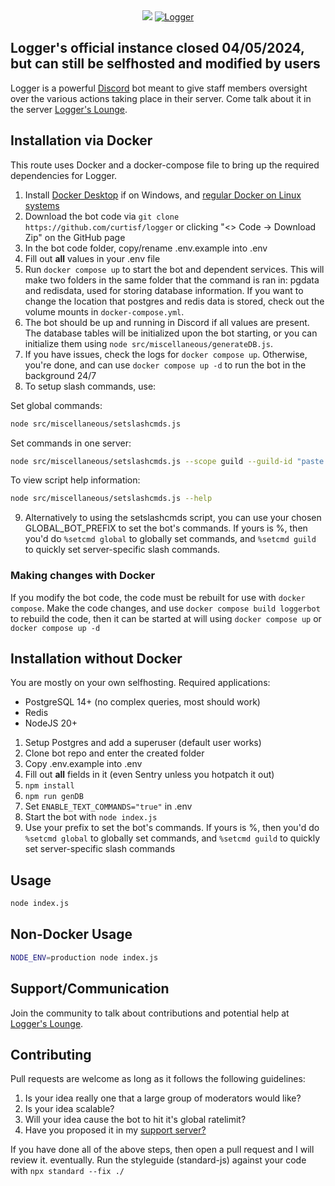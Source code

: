<center><img src="https://cdn.discordapp.com/attachments/349356606883889152/616414555639382016/Logger.png" />
<a href="https://discordbots.org/bot/298822483060981760" >
  <img src="https://discordbots.org/api/widget/298822483060981760.svg" alt="Logger" />
</a>
</center>

## Logger's official instance closed 04/05/2024, but can still be selfhosted and modified by users

Logger is a powerful [Discord](https://discordapp.com) bot meant to give staff members oversight over the various actions taking place in their server. Come talk about it in the server [Logger's Lounge](https://discord.gg/ed7Gaa3).

## Installation via Docker

This route uses Docker and a docker-compose file to bring up the required dependencies for Logger.

1. Install [Docker Desktop](https://www.docker.com/products/docker-desktop/) if on Windows, and [regular Docker on Linux systems](https://docs.docker.com/engine/install/ubuntu/)
2. Download the bot code via `git clone https://github.com/curtisf/logger` or clicking "<> Code -> Download Zip" on the GitHub page
3. In the bot code folder, copy/rename .env.example into .env
4. Fill out **all** values in your .env file
5. Run `docker compose up` to start the bot and dependent services. This will make two folders in the same folder that the command is ran in: pgdata and redisdata, used for storing database information. If you want to change the location that postgres and redis data is stored, check out the volume mounts in `docker-compose.yml`.
6. The bot should be up and running in Discord if all values are present. The database tables will be initialized upon the bot starting, or you can initialize them using `node src/miscellaneous/generateDB.js`.
7. If you have issues, check the logs for `docker compose up`. Otherwise, you're done, and can use `docker compose up -d` to run the bot in the background 24/7
8. To setup slash commands, use:

Set global commands:

```bash
node src/miscellaneous/setslashcmds.js
```

Set commands in one server:

```bash
node src/miscellaneous/setslashcmds.js --scope guild --guild-id "paste your server id"
```

To view script help information:

```bash
node src/miscellaneous/setslashcmds.js --help
```

9. Alternatively to using the setslashcmds script, you can use your chosen GLOBAL_BOT_PREFIX to set the bot's commands. If yours is %, then you'd do `%setcmd global` to globally set commands, and `%setcmd guild` to quickly set server-specific slash commands.

### Making changes with Docker

If you modify the bot code, the code must be rebuilt for use with `docker compose`.
Make the code changes, and use `docker compose build loggerbot` to rebuild the code, then it can be started at will using `docker compose up` or `docker compose up -d`

## Installation without Docker

You are mostly on your own selfhosting. Required applications:

- PostgreSQL 14+ (no complex queries, most should work)
- Redis
- NodeJS 20+

1. Setup Postgres and add a superuser (default user works)
2. Clone bot repo and enter the created folder
3. Copy .env.example into .env
4. Fill out **all** fields in it (even Sentry unless you hotpatch it out)
5. `npm install`
6. `npm run genDB`
7. Set `ENABLE_TEXT_COMMANDS="true"` in .env
8. Start the bot with `node index.js`
9. Use your prefix to set the bot's commands. If yours is %, then you'd do `%setcmd global` to globally set commands, and `%setcmd guild` to quickly set server-specific slash commands

## Usage

```bash
node index.js
```

## Non-Docker Usage

```bash
NODE_ENV=production node index.js
```

## Support/Communication

Join the community to talk about contributions and potential help at [Logger's Lounge](https://discord.gg/ed7Gaa3).

## Contributing

Pull requests are welcome as long as it follows the following guidelines:

1. Is your idea really one that a large group of moderators would like?
2. Is your idea scalable?
3. Will your idea cause the bot to hit it's global ratelimit?
4. Have you proposed it in my [support server?](https://discord.gg/ed7Gaa3)

If you have done all of the above steps, then open a pull request and I will review it.  eventually. Run the styleguide (standard-js) against your code with `npx standard --fix ./`
